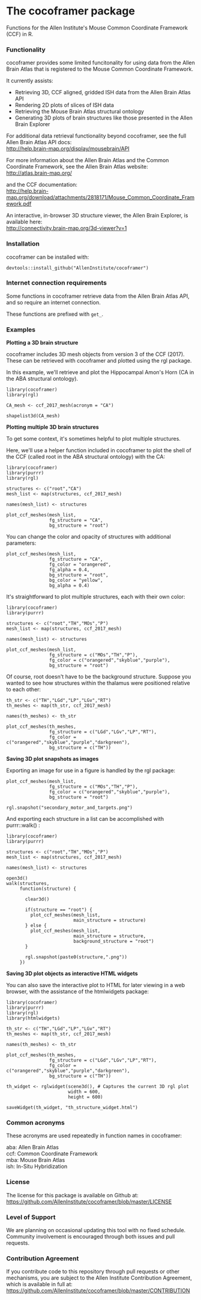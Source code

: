 # The cocoframer package
Functions for the Allen Institute's Mouse Common Coordinate Framework (CCF) in R.

### Functionality
cocoframer provides some limited funcitonality for using data from the Allen Brain Atlas that is registered to the Mouse Common Coordinate Framework.  

It currently assists:  
* Retrieving 3D, CCF aligned, gridded ISH data from the Allen Brain Atlas API  
* Rendering 2D plots of slices of ISH data  
* Retrieving the Mouse Brain Atlas structural ontology  
* Generating 3D plots of brain structures like those presented in the Allen Brain Explorer  

For additional data retrieval functionality beyond cocoframer, see the full Allen Brain Atlas API docs:  
http://help.brain-map.org/display/mousebrain/API  

For more information about the Allen Brain Atlas and the Common Coordinate Framework, see the Allen Brain Atlas website:  
http://atlas.brain-map.org/  

and the CCF documentation:  
http://help.brain-map.org/download/attachments/2818171/Mouse_Common_Coordinate_Framework.pdf  

An interactive, in-browser 3D structure viewer, the Allen Brain Explorer, is available here:  
http://connectivity.brain-map.org/3d-viewer?v=1

### Installation

cocoframer can be installed with:
```
devtools::install_github("AllenInstitute/cocoframer")
```

### Internet connection requirements

Some functions in cocoframer retrieve data from the Allen Brain Atlas API, and so require an internet connection.  

These functions are prefixed with `get_`.

### Examples

**Plotting a 3D brain structure**  

cocoframer includes 3D mesh objects from version 3 of the CCF (2017). These can be retrieved with cocoframer and plotted using the rgl package.  

In this example, we'll retrieve and plot the Hippocampal Amon's Horn (CA in the ABA structural ontology).
```
library(cocoframer)
library(rgl)

CA_mesh <- ccf_2017_mesh(acronym = "CA")

shapelist3d(CA_mesh)
```

**Plotting multiple 3D brain structures**  

To get some context, it's sometimes helpful to plot multiple structures.  

Here, we'll use a helper function included in cocoframer to plot the shell of the CCF (called root in the ABA structural ontology) with the CA:  
```
library(cocoframer)
library(purrr)
library(rgl)

structures <- c("root","CA")
mesh_list <- map(structures, ccf_2017_mesh)

names(mesh_list) <- structures

plot_ccf_meshes(mesh_list,
                fg_structure = "CA",
                bg_structure = "root")
```

You can change the color and opacity of structures with additional parameters:

```
plot_ccf_meshes(mesh_list,
                fg_structure = "CA",
                fg_color = "orangered",
                fg_alpha = 0.4,
                bg_structure = "root",
                bg_color = "yellow",
                bg_alpha = 0.4)
```

It's straightforward to plot multiple structures, each with their own color:
```
library(cocoframer)
library(purrr)

structures <- c("root","TH","MOs","P")
mesh_list <- map(structures, ccf_2017_mesh)

names(mesh_list) <- structures

plot_ccf_meshes(mesh_list,
                fg_structure = c("MOs","TH","P"),
                fg_color = c("orangered","skyblue","purple"),
                bg_structure = "root")

```

Of course, root doesn't have to be the background structure. Suppose you wanted to see how structures within the thalamus were positioned relative to each other:
```
th_str <- c("TH","LGd","LP","LGv","RT")
th_meshes <- map(th_str, ccf_2017_mesh)

names(th_meshes) <- th_str

plot_ccf_meshes(th_meshes,
                fg_structure = c("LGd","LGv","LP","RT"),
                fg_color = c("orangered","skyblue","purple","darkgreen"),
                bg_structure = c("TH"))

```
**Saving 3D plot snapshots as images**  

Exporting an image for use in a figure is handled by the rgl package:
```
plot_ccf_meshes(mesh_list,
                fg_structure = c("MOs","TH","P"),
                fg_color = c("orangered","skyblue","purple"),
                bg_structure = "root")

rgl.snapshot("secondary_motor_and_targets.png")
```


And exporting each structure in a list can be accomplished with purrr::walk() :
```
library(cocoframer)
library(purrr)

structures <- c("root","TH","MOs","P")
mesh_list <- map(structures, ccf_2017_mesh)

names(mesh_list) <- structures

open3d()
walk(structures,
     function(structure) {
     
       clear3d()
       
       if(structure == "root") {
         plot_ccf_meshes(mesh_list,
                         main_structure = structure)
       } else {
         plot_ccf_meshes(mesh_list,
                         main_structure = structure,
                         background_structure = "root")
       }
       
       rgl.snapshot(paste0(structure,".png"))
     })
```
**Saving 3D plot objects as interactive HTML widgets**  

You can also save the interactive plot to HTML for later viewing in a web browser, with the assistance of the htmlwidgets package:
```
library(cocoframer)
library(purrr)
library(rgl)
library(htmlwidgets)

th_str <- c("TH","LGd","LP","LGv","RT")
th_meshes <- map(th_str, ccf_2017_mesh)

names(th_meshes) <- th_str

plot_ccf_meshes(th_meshes,
                fg_structure = c("LGd","LGv","LP","RT"),
                fg_color = c("orangered","skyblue","purple","darkgreen"),
                bg_structure = c("TH"))
                
th_widget <- rglwidget(scene3d(), # Captures the current 3D rgl plot
                       width = 600, 
                       height = 600)

saveWidget(th_widget, "th_structure_widget.html")
```
### Common acronyms

These acronyms are used repeatedly in function names in cocoframer:  

aba: Allen Brain Atlas  
ccf: Common Coordinate Framework  
mba: Mouse Brain Atlas  
ish: In-Situ Hybridization  

### License

The license for this package is available on Github at: https://github.com/AllenInstitute/cocoframer/blob/master/LICENSE

### Level of Support

We are planning on occasional updating this tool with no fixed schedule. Community involvement is encouraged through both issues and pull requests.

### Contribution Agreement

If you contribute code to this repository through pull requests or other mechanisms, you are subject to the Allen Institute Contribution Agreement, which is available in full at: https://github.com/AllenInstitute/cocoframer/blob/master/CONTRIBUTION

